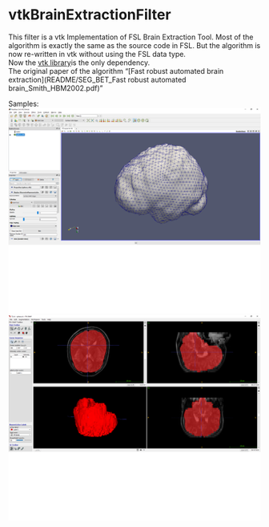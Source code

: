 # vtkBrainExtractionFilter

This filter is a vtk Implementation of FSL Brain Extraction Tool. Most of the algorithm is exactly the same as the source code in FSL. But the algorithm is now re-written in vtk without using the FSL data type.  
Now the [vtk library](https://www.vtk.org/)is the only dependency.  
The original paper of the algorithm <q>[Fast robust automated brain extraction](README/SEG_BET_Fast robust automated brain_Smith_HBM2002.pdf)</q>

Samples:  
![mesh](README/mesh.png) ![image](README/image.png)
